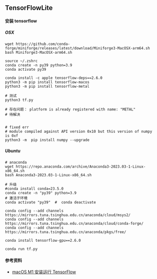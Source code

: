 ## TensorFlowLite

#### 安装 tensorflow

##### OSX

```shell
wget https://github.com/conda-forge/miniforge/releases/latest/download/Miniforge3-MacOSX-arm64.sh
bash Miniforge3-MacOSX-arm64.sh

source ~/.zshrc
conda create -n py39 python=3.9
conda activate py39

conda install -c apple tensorflow-deps==2.6.0
python3 -m pip install tensorflow-macos
python3 -m pip install tensorflow-metal

# 测试
python3 tf.py

# 存在问题： platform is already registered with name: "METAL"
# 待解决


# fixed err
# module compiled against API version 0x10 but this version of numpy is 0xf
python3 -m  pip install numpy --upgrade

```

##### Ubuntu
```shell
# anaconda
wget https://repo.anaconda.com/archive/Anaconda3-2023.03-1-Linux-x86_64.sh
bash Anaconda3-2023.03-1-Linux-x86_64.sh

# 升级
#conda install conda=23.5.0
conda create -n "py39" python=3.9
# 激活子环境
conda activate "py39"  #  conda deactivate

conda config --add channels https://mirrors.tuna.tsinghua.edu.cn/anaconda/cloud/msys2/
conda config --add channels https://mirrors.tuna.tsinghua.edu.cn/anaconda/cloud/conda-forge/
conda config --add channels https://mirrors.tuna.tsinghua.edu.cn/anaconda/pkgs/free/

conda install tensorflow-gpu==2.6.0

conda run tf.py
```

#### 参考资料

- [macOS M1 安装运行 TensorFlow](https://www.pimspeak.com/macos-m1-install-tensorflow-speed-test.html)
